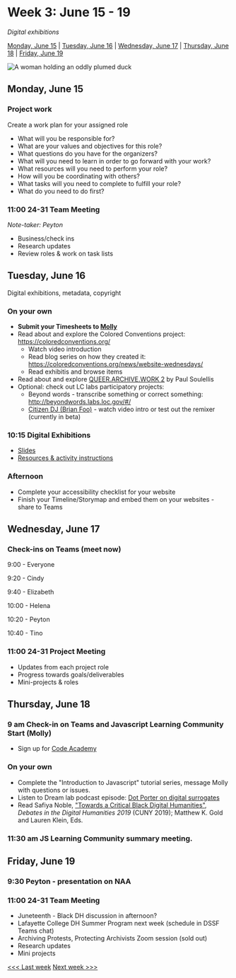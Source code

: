 # Week 3: June 15 - 19

*Digital exhibitions*

[Monday, June 15](#monday-june-15) | [Tuesday, June 16](#tuesday-june-16) | [Wednesday, June 17](#wednesday-june-17) | [Thursday, June 18](#thursday-june-18) | [Friday, June 19](#friday-june-19)


![A woman holding an oddly plumed duck](https://tile.loc.gov/storage-services/service/pnp/ppmsca/40900/40935r.jpg)


## Monday, June 15

### Project work

Create a work plan for your assigned role
- What will you be responsible for?
- What are your values and objectives for this role?
- What questions do you have for the organizers?
- What will you need to learn in order to go forward with your work?
- What resources will you need to perform your role?
- How will you be coordinating with others?
- What tasks will you need to complete to fulfill your role?
- What do you need to do first?

### 11:00 24-31 Team Meeting

*Note-taker: Peyton*

- Business/check ins
- Research updates
- Review roles & work on task lists

## Tuesday, June 16
Digital exhibitions, metadata, copyright

### On your own
- **Submit your Timesheets to [Molly](mailto:mkuchler@brynmawr.edu)**
- Read about and explore the Colored Conventions project: https://coloredconventions.org/
  - Watch video introduction
  - Read blog series on how they created it: https://coloredconventions.org/news/website-wednesdays/
  - Read exhibitis and browse items
- Read about and explore [QUEER.ARCHIVE.WORK 2](http://blog.archive.org/2019/01/25/queer-archive-work-2-1923-internet-archive-edition/) by Paul Soulellis
- Optional: check out LC labs participatory projects:
  - Beyond words - transcribe something or correct something: http://beyondwords.labs.loc.gov/#/
  - [Citizen DJ (Brian Foo)](https://citizen-dj.labs.loc.gov/) - watch video intro or test out the remixer (currently in beta)

### 10:15 Digital Exhibitions

- [Slides](https://docs.google.com/presentation/d/1kFuoObGbrydmmgLBG68V5rordGR7FbdhrFQeKrAVVnw/edit?usp=sharing)
- [Resources & activity instructions](../lessons/exhibits-1.md)

### Afternoon
- Complete your accessibility checklist for your website
- Finish your Timeline/Storymap and embed them on your websites - share to Teams

## Wednesday, June 17

### Check-ins on Teams (meet now)

9:00 - Everyone

9:20 - Cindy

9:40 - Elizabeth

10:00 - Helena

10:20 - Peyton

10:40 - Tino

### 11:00 24-31 Project Meeting
- Updates from each project role
- Progress towards goals/deliverables
- Mini-projects & roles

## Thursday, June 18

### 9 am Check-in on Teams and Javascript Learning Community Start (Molly)
- Sign up for [Code Academy](https://www.codecademy.com/catalog/language/javascript)

### On your own
- Complete the "Introduction to Javascript" tutorial series, message Molly with questions or issues.
- Listen to Dream lab podcast episode: [Dot Porter on digital surrogates](https://soundcloud.com/price-lab)
- Read Safiya Noble, ["Towards a Critical Black Digital Humanities"](https://dhdebates.gc.cuny.edu/read/untitled-f2acf72c-a469-49d8-be35-67f9ac1e3a60/section/5aafe7fe-db7e-4ec1-935f-09d8028a2687#ch02), *Debates in the Digital Humanities 2019* (CUNY 2019); Matthew K. Gold and Lauren Klein, Eds.


### 11:30 am JS Learning Community summary meeting.

## Friday, June 19

### 9:30 Peyton - presentation on NAA

### 11:00 24-31 Team Meeting
- Juneteenth - Black DH discussion in afternoon?
- Lafayette College DH Summer Program next week (schedule in DSSF Teams chat)
- Archiving Protests, Protecting Archivists Zoom session (sold out)
- Research updates
- Mini projects

<!--
## Priorities
- [ ] Read Kim Gallon's ["Making a Case for the Black Digital Humanities"](https://dhdebates.gc.cuny.edu/read/untitled/section/fa10e2e1-0c3d-4519-a958-d823aac989eb)
-->

[<<< Last week](/2-webdev.md) [Next week >>>](/4-data.md)
